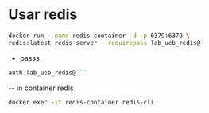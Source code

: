 # Usar redis

```bash
docker run --name redis-container -d -p 6379:6379 \
redis:latest redis-server --requirepass lab_ueb_redis@
```

- passs

````bash
auth lab_ueb_redis@```
````

-- in container redis

```bash
docker exec -it redis-container redis-cli
```
